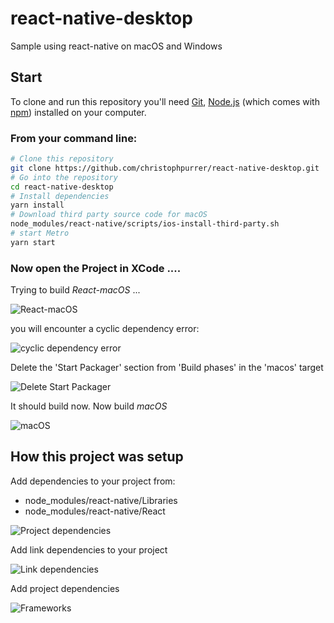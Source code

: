 # react-native-desktop
Sample using react-native on macOS and Windows

## Start

To clone and run this repository you'll need [Git](https://git-scm.com), [Node.js](https://nodejs.org/en/download/) (which comes with [npm](http://npmjs.com)) installed on your computer. 

### From your command line:

```bash
# Clone this repository
git clone https://github.com/christophpurrer/react-native-desktop.git
# Go into the repository
cd react-native-desktop
# Install dependencies
yarn install
# Download third party source code for macOS
node_modules/react-native/scripts/ios-install-third-party.sh 
# start Metro
yarn start
```
### Now open the Project in XCode ....

Trying to build *React-macOS* ...

![React-macOS](doc/buildReactmacOS.png)

you will encounter a cyclic dependency error:

![cyclic dependency error](doc/buildErrorCyclicDependency.png)

Delete the 'Start Packager' section from 'Build  phases' in the 'macos' target

![Delete Start Packager](doc/deleteStartPackager.png)

It should build now.
Now build *macOS*

![macOS](doc/buildmacOS.png)

## How this project was setup
Add dependencies to your project from:
- node_modules/react-native/Libraries
- node_modules/react-native/React

![Project dependencies](doc/dependencies.png)

Add link dependencies to your project

![Link dependencies](doc/linkDependencies.png)

Add project dependencies

![Frameworks](doc/addDependencies.png)